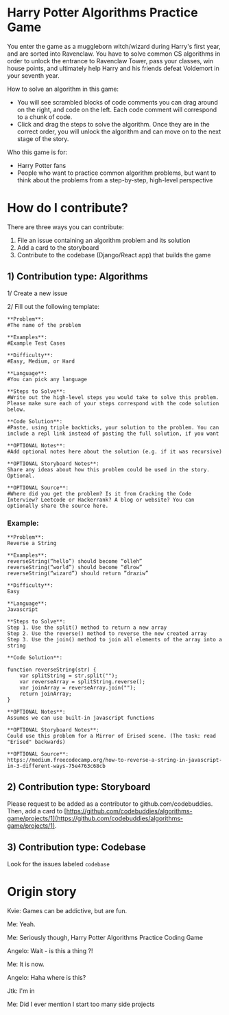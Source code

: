 # Harry Potter Algorithms Practice Game

You enter the game as a muggleborn witch/wizard during Harry's first year, and are sorted into Ravenclaw. You have to solve common CS algorithms in order to unlock the entrance to Ravenclaw Tower, pass your classes, win house points, and ultimately help Harry and his friends defeat Voldemort in your seventh year. 

How to solve an algorithm in this game:
- You will see scrambled blocks of code comments you can drag around on the right, and code on the left. Each code comment will correspond to a chunk of code.
- Click and drag the steps to solve the algorithm. Once they are in the correct order, you will unlock the algorithm and can move on to the next stage of the story.

Who this game is for:
- Harry Potter fans
- People who want to practice common algorithm problems, but want to think about the problems from a step-by-step, high-level perspective

# How do I contribute?
There are three ways you can contribute:
1) File an issue containing an algorithm problem and its solution
2) Add a card to the storyboard
3) Contribute to the codebase (Django/React app) that builds the game

## 1) Contribution type: Algorithms

1/ Create a new issue

2/ Fill out the following template:
```
**Problem**: 
#The name of the problem

**Examples**: 
#Example Test Cases

**Difficulty**: 
#Easy, Medium, or Hard

**Language**: 
#You can pick any language

**Steps to Solve**: 
#Write out the high-level steps you would take to solve this problem. Please make sure each of your steps correspond with the code solution below.

**Code Solution**: 
#Paste, using triple backticks, your solution to the problem. You can include a repl link instead of pasting the full solution, if you want

**OPTIONAL Notes**: 
#Add optional notes here about the solution (e.g. if it was recursive) 

**OPTIONAL Storyboard Notes**: 
Share any ideas about how this problem could be used in the story. Optional.

**OPTIONAL Source**: 
#Where did you get the problem? Is it from Cracking the Code Interview? Leetcode or Hackerrank? A blog or website? You can optionally share the source here. 
```

### Example:
```
**Problem**:
Reverse a String

**Examples**: 
reverseString(“hello”) should become “olleh”
reverseString(“world”) should become “dlrow”
reverseString(“wizard”) should return ”draziw”

**Difficulty**:
Easy

**Language**:
Javascript

**Steps to Solve**: 
Step 1. Use the split() method to return a new array
Step 2. Use the reverse() method to reverse the new created array
Step 3. Use the join() method to join all elements of the array into a string

**Code Solution**: 

function reverseString(str) {
    var splitString = str.split(""); 
    var reverseArray = splitString.reverse(); 
    var joinArray = reverseArray.join(""); 
    return joinArray;
}

**OPTIONAL Notes**: 
Assumes we can use built-in javascript functions

**OPTIONAL Storyboard Notes**: 
Could use this problem for a Mirror of Erised scene. (The task: read "Erised" backwards)

**OPTIONAL Source**: 
https://medium.freecodecamp.org/how-to-reverse-a-string-in-javascript-in-3-different-ways-75e4763c68cb
```

## 2) Contribution type: Storyboard

Please request to be added as a contributor to github.com/codebuddies. Then, add a card to [https://github.com/codebuddies/algorithms-game/projects/1](https://github.com/codebuddies/algorithms-game/projects/1).


## 3) Contribution type: Codebase

Look for the issues labeled `codebase`

# Origin story

Kvie: Games can be addictive, but are fun.

Me: Yeah. 

Me: Seriously though, Harry Potter Algorithms Practice Coding Game

Angelo: Wait - is this a thing ?!

Me: It is now.

Angelo: Haha where is this?

Jtk: I'm in

Me: Did I ever mention I start too many side projects
